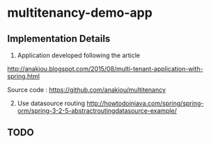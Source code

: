 # multitenancy-demo-app

## Implementation Details
1. Application developed following the article

http://anakiou.blogspot.com/2015/08/multi-tenant-application-with-spring.html

Source code  : https://github.com/anakiou/multitenancy

2. Use datasource routing
 http://howtodoinjava.com/spring/spring-orm/spring-3-2-5-abstractroutingdatasource-example/

## TODO

